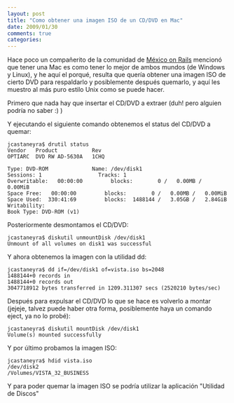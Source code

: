 ```yaml
---
layout: post
title: "Como obtener una imagen ISO de un CD/DVD en Mac"
date: 2009/01/30
comments: true
categories: 
---
```


Hace poco un compañerito de la comunidad de [México on Rails][railsmx] mencionó que tener una Mac es como tener lo mejor de ambos mundos (de Windows y Linux), y he aquí el porqué, resulta que quería obtener una imagen ISO de cierto DVD para respaldarlo y posiblemente después quemarlo, y aquí les muestro al más puro estilo Unix como se puede hacer.

<!-- more -->

Primero que nada hay que insertar el CD/DVD a extraer (duh! pero alguien podría no saber :) )

Y ejecutando el siguiente comando obtenemos el status del CD/DVD a quemar:

    jcastaneyra$ drutil status
    Vendor   Product           Rev
    OPTIARC  DVD RW AD-5630A   1CHQ

    Type: DVD-ROM              Name: /dev/disk1
    Sessions: 1                  Tracks: 1
    Overwritable:   00:00:00         blocks:        0 /   0.00MB /   0.00MiB
    Space Free:   00:00:00         blocks:        0 /   0.00MB /   0.00MiB
    Space Used:  330:41:69         blocks:  1488144 /   3.05GB /   2.84GiB
    Writability:
    Book Type: DVD-ROM (v1)

Posteriormente desmontamos el CD/DVD:

    jcastaneyra$ diskutil unmountDisk /dev/disk1
    Unmount of all volumes on disk1 was successful

Y ahora obtenemos la imagen con la utilidad dd:

    jcastaneyra$ dd if=/dev/disk1 of=vista.iso bs=2048
    1488144+0 records in
    1488144+0 records out
    3047718912 bytes transferred in 1209.311307 secs (2520210 bytes/sec)

Después para expulsar el CD/DVD lo que se hace es volverlo a montar (jejeje, talvez puede haber otra forma, posiblemente haya un comando eject, ya no lo probé):

    jcastaneyra$ diskutil mountDisk /dev/disk1
    Volume(s) mounted successfully

Y por último probamos la imagen ISO:

    jcastaneyra$ hdid vista.iso
    /dev/disk2                                                 /Volumes/VISTA_32_BUSINESS

Y para poder quemar la imagen ISO se podría utilizar la aplicación "Utilidad de Discos"

[railsmx]: http://www.mexicoonrails.com.mx
